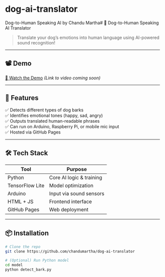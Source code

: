 # dog-ai-translator
Dog-to-Human Speaking AI by Chandu Martha# 🐾 Dog-to-Human Speaking AI Translator

> Translate your dog’s emotions into human language using AI-powered sound recognition!

---

## 📽️ Demo
[🎥 Watch the Demo](#) *(Link to video coming soon)*

---

## 🚀 Features
✅ Detects different types of dog barks  
✅ Identifies emotional tones (happy, sad, angry)  
✅ Outputs translated human-readable phrases  
✅ Can run on Arduino, Raspberry Pi, or mobile mic input  
✅ Hosted via GitHub Pages

---

## 🛠️ Tech Stack
| Tool        | Purpose                  |
|-------------|---------------------------|
| Python      | Core AI logic & training  |
| TensorFlow Lite | Model optimization     |
| Arduino     | Input via sound sensors   |
| HTML + JS   | Frontend interface        |
| GitHub Pages | Web deployment           |

---

## 📦 Installation

```bash
# Clone the repo
git clone https://github.com/chandumartha/dog-ai-translator

# (Optional) Run Python model
cd model
python detect_bark.py
